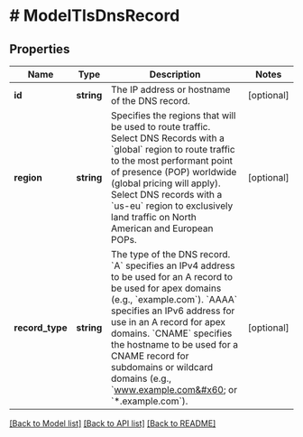 # # ModelTlsDnsRecord

## Properties

Name | Type | Description | Notes
------------ | ------------- | ------------- | -------------
**id** | **string** | The IP address or hostname of the DNS record. | [optional]
**region** | **string** | Specifies the regions that will be used to route traffic. Select DNS Records with a &#x60;global&#x60; region to route traffic to the most performant point of presence (POP) worldwide (global pricing will apply). Select DNS records with a &#x60;us-eu&#x60; region to exclusively land traffic on North American and European POPs. | [optional]
**record_type** | **string** | The type of the DNS record. &#x60;A&#x60; specifies an IPv4 address to be used for an A record to be used for apex domains (e.g., &#x60;example.com&#x60;). &#x60;AAAA&#x60; specifies an IPv6 address for use in an A record for apex domains. &#x60;CNAME&#x60; specifies the hostname to be used for a CNAME record for subdomains or wildcard domains (e.g., &#x60;www.example.com&#x60; or &#x60;*.example.com&#x60;). | [optional]

[[Back to Model list]](../../README.md#models) [[Back to API list]](../../README.md#endpoints) [[Back to README]](../../README.md)
